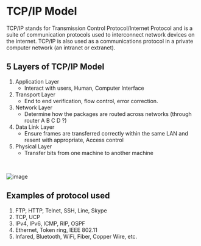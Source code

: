 # TCP/IP Model

TCP/IP stands for Transmission Control Protocol/Internet Protocol and is a suite of communication protocols used to interconnect network devices on the internet.
TCP/IP is also used as a communications protocol in a private computer network (an intranet or extranet).

## 5 Layers of TCP/IP Model
1. Application Layer
   - Interact with users, Human, Computer Interface
3. Transport Layer
   - End to end verification, flow control, error correction.
5. Network Layer
   - Determine how the packages are routed across networks (through router A B C D ?)
7. Data Link Layer
   - Ensure frames are transferred correctly within the same LAN and resent with appropriate, Access control
9. Physical Layer
    - Transfer bits from one machine to another machine
  
<br />
  
![image](https://microchipdeveloper.com/local--files/tcpip:tcp-ip-five-layer-model/tcpip_5_layer_overview.png)

## Examples of protocol used
1. FTP, HTTP, Telnet, SSH, Line, Skype
2. TCP, UCP
3. IPv4, IPv6, ICMP, RIP, OSPF
4. Ethernet, Token ring, IEEE 802.11
5. Infared, Bluetooth, WiFi, Fiber, Copper Wire, etc. 
